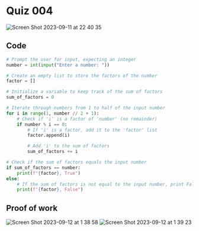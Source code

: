 # Quiz 004
<img width="max" alt="Screen Shot 2023-09-11 at 22 40 35" src="https://github.com/hasmhib/unit1-2024/assets/142870448/22eba99d-7343-4dbd-8e63-6ad0a5778fe5">

## Code

```py
# Prompt the user for input, expecting an integer
number = int(input("Enter a number: "))

# Create an empty list to store the factors of the number
factor = []

# Initialize a variable to keep track of the sum of factors
sum_of_factors = 0

# Iterate through numbers from 1 to half of the input number
for i in range(1, number // 2 + 1):
    # Check if 'i' is a factor of 'number' (no remainder)
    if number % i == 0:
        # If 'i' is a factor, add it to the 'factor' list
        factor.append(i)

        # Add 'i' to the sum of factors
        sum_of_factors += i

# Check if the sum of factors equals the input number
if sum_of_factors == number:
    print(f"{factor}, True")
else:
    # If the sum of factors is not equal to the input number, print False
    print(f"{factor}, False")

```

## Proof of work
<img width="max" alt="Screen Shot 2023-09-12 at 1 38 58" src="https://github.com/hasmhib/unit1-2024/assets/142870448/ea2131e6-7150-45dd-b4ee-6c1b4fd4d961">

<img width="max" alt="Screen Shot 2023-09-12 at 1 39 23" src="https://github.com/hasmhib/unit1-2024/assets/142870448/b29a463b-2295-4847-a70b-7148b1d0e883">
